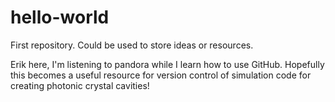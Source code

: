 # hello-world
First repository. Could be used to store ideas or resources.

Erik here, I'm listening to pandora while I learn how to use GitHub. 
Hopefully this becomes a useful resource for version control of simulation code for creating photonic crystal cavities!

